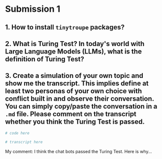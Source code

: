 # Submission 1


## 1. How to install `tinytroupe` packages?


## 2. What is Turing Test? In today's world with Large Language Models (LLMs), what is the definition of Turing Test?


## 3. Create a simulation of your own topic and show me the transcript. This implies define at least two personas of your own choice with conflict built in and observe their conversation. You can simply copy/paste the conversation in a `.md` file. Please comment on the transcript whether you think the Turing Test is passed.

```python
# code here
```

```bash
# transcript here
```

My comment: I think the chat bots passed the Turing Test. Here is why...
